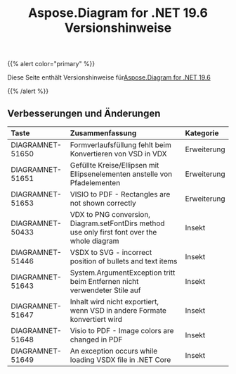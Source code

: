 ﻿---
title: Aspose.Diagram for .NET 19.6 Versionshinweise
type: docs
weight: 70
url: /de/net/aspose-diagram-for-net-19-6-release-notes/
---
{{% alert color="primary" %}} 

Diese Seite enthält Versionshinweise für[Aspose.Diagram for .NET 19.6](https://www.nuget.org/packages/Aspose.Diagram/19.6.0)

{{% /alert %}} 
## **Verbesserungen und Änderungen**

|**Taste**|**Zusammenfassung**|**Kategorie**|
|:- |:- |:- |
|DIAGRAMNET-51650|Formverlaufsfüllung fehlt beim Konvertieren von VSD in VDX|Erweiterung|
|DIAGRAMNET-51651|Gefüllte Kreise/Ellipsen mit Ellipsenelementen anstelle von Pfadelementen|Erweiterung|
|DIAGRAMNET-51653|VISIO to PDF - Rectangles are not shown correctly|Erweiterung|
|DIAGRAMNET-50433|VDX to PNG conversion, Diagram.setFontDirs method use only first font over the whole diagram|Insekt|
|DIAGRAMNET-51446|VSDX to SVG - incorrect position of bullets and text items|Insekt|
|DIAGRAMNET-51643|System.ArgumentException tritt beim Entfernen nicht verwendeter Stile auf|Insekt|
|DIAGRAMNET-51647|Inhalt wird nicht exportiert, wenn VSD in andere Formate konvertiert wird|Insekt|
|DIAGRAMNET-51648|Visio to PDF - Image colors are changed in PDF|Insekt|
|DIAGRAMNET-51649|An exception occurs while loading VSDX file in .NET Core|Insekt|

